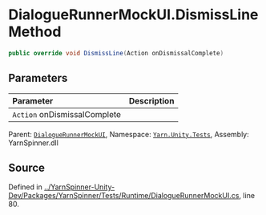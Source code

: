 # DialogueRunnerMockUI.DismissLine Method


```csharp
public override void DismissLine(Action onDismissalComplete)
```

## Parameters
|Parameter|Description|
|:---|:---|
|`Action` onDismissalComplete||


<div class="class-metadata">

Parent: [`DialogueRunnerMockUI`](/api/csharp/yarn.unity.tests/dialoguerunnermockui.md), Namespace: [`Yarn.Unity.Tests`](/api/csharp/yarn.unity.tests/README.md), Assembly: YarnSpinner.dll
</div>

## Source
Defined in [../YarnSpinner-Unity-Dev/Packages/YarnSpinner/Tests/Runtime/DialogueRunnerMockUI.cs](https://github.com/YarnSpinnerTool/YarnSpinner-Unity//blob/develop/Tests/Runtime/DialogueRunnerMockUI.cs#L80), line 80.
